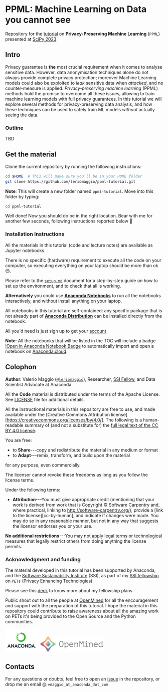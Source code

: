 # PPML: Machine Learning on Data you cannot see

Repository for the [tutorial](https://schedule.mozillafestival.org/session/3TAPD8-1) on **Privacy-Preserving Machine Learning** (`PPML`) presented at [SciPy 2023](https://www.scipy2023.scipy.org/)

## Intro

Privacy guarantee is **the** most crucial requirement when it comes to analyse sensitive data.
However, data anonymisation techniques alone do not always provide complete privacy protection;
moreover Machine Learning models could also be exploited to _leak_ sensitive data when _attacked_,
and no counter-measure is applied.
*Privacy-preserving machine learning* (PPML) methods hold the promise to overcome all these issues,
allowing to train machine learning models with full privacy guarantees. In this tutorial we will explore
several methods for privacy-preserving data analysis, and how these techniques can be used to safely train
ML models _without_ actually seeing the data.

### Outline

TBD

## Get the material

Clone the current repository by running the following instructions:

```bash
cd $HOME  # This will make sure you'll be in your HOME folder
git clone https://github.com/leriomaggio/ppml-tutorial.git
```

**Note**: This will create a new folder named `ppml-tutorial`. Move into this folder by typing:

```bash
cd ppml-tutorial
```

Well done! Now you should do be in the right location.
Bear with me for another few seconds, following instructions reported below 🙏

### Installation Instructions

All the materials in this tutorial (code and lecture notes) are available as Jupyter notebooks.

There is no specific (hardware) requirement to execute all the code on your computer,
so executing everything on your laptop should be more than ok 😊.

Please refer to the [`setup.md`](./setup.md) document for a step-by-step guide on how to set up the environment,
and to check that all is working.

**Alternatively** you could use [**Anaconda Notebooks**](https://nb.anaconda.cloud) to run all the notebooks interactively, and without install anything on your laptop. 

All notebooks in this tutorial are self-contained: any specific package that is not already part of [**Anaconda Distribution**](https://www.anaconda.com/download) can be installed directly from the notebook.

All you'd need is just sign up to get your [account](https://www.anaconda.com/code-in-the-cloud)

**Note**: All the notebooks that will be listed in the TOC will include a badge [!Open in Anaconda Notebook Badge](https://static.anaconda.cloud/content/a22d04e8445b700f28937ab3231b8cded505d0395c63b7a269696722196d5415)
to automatically import and open a notebook on [Anaconda.cloud](https://anaconda.cloud).

## Colophon

**Author**: Valerio Maggio ([`@leriomaggio`](https://twitter.com/leriomaggio)),
Researcher, [SSI Fellow](https://www.software.ac.uk/about/fellows/valerio-maggio),
and Data Scientist Advocate at Anaconda.

All the **Code** material is distributed under the terms of the Apache License. See [LICENSE](./LICENSE) file for additional details.

All the instructional materials in this repository are free to use, and made available under the [Creative Commons Attribution
license][https://creativecommons.org/licenses/by/4.0/]. The following is a human-readable summary of (and not a substitute for) the [full legal text of the CC BY 4.0
license](https://creativecommons.org/licenses/by/4.0/legalcode).

You are free:

* to **Share**---copy and redistribute the material in any medium or format
* to **Adapt**---remix, transform, and build upon the material

for any purpose, even commercially.

The licensor cannot revoke these freedoms as long as you follow the
license terms.

Under the following terms:

* **Attribution**---You must give appropriate credit (mentioning that
  your work is derived from work that is Copyright © Software
  Carpentry and, where practical, linking to
  http://software-carpentry.org/), provide a [link to the
  license][cc-by-human], and indicate if changes were made. You may do
  so in any reasonable manner, but not in any way that suggests the
  licensor endorses you or your use.

**No additional restrictions**---You may not apply legal terms or
technological measures that legally restrict others from doing
anything the license permits.

### Acknowledgment and funding

The material developed in this tutorial has been supported by Anaconda, and the [Software Sustainability Institute](https://www.software.ac.uk) (SSI), as part of my [SSI fellowship](https://www.software.ac.uk/about/fellows/valerio-maggio) on `PETs` (Privacy Enhancing Technologies).

Please see this [deck](https://speakerdeck.com/leriomaggio/privacy-enhancing-data-science-ssi-fellowship-2022) to know more about my fellowship plans.

Public shout out to all the people at [OpenMined](https://www.openmined.org) for all the encouragement and support with the preparation of this tutorial.
I hope the material in this repository could contribute to raise awareness about all the amazing work on PETs it's being provided to the Open Source and the Python communities.

![Anaconda Logo](./logos/anaconda_logo_small.png "Anaconda")
![OpenMined](./logos/openmined_logo_small.png "OpenMined")

## Contacts

For any questions or doubts, feel free to open an [issue](https://github.com/leriomaggio/ppml-tutorial/issues) in the repository, or drop me an email @ `vmaggio_at_anaconda_dot_com`